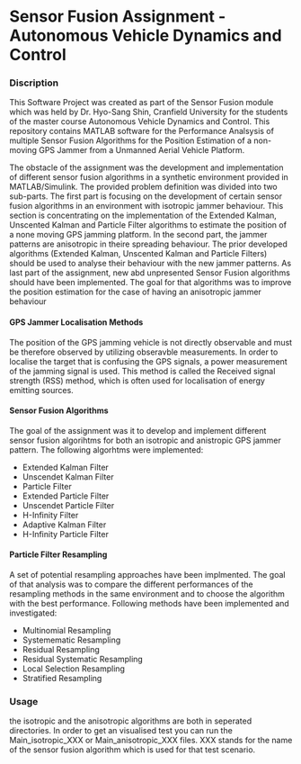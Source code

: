 # Sensor Fusion Assignment - Autonomous Vehicle Dynamics and Control


### Discription
This Software Project was created as part of the Sensor Fusion module which was held by Dr. Hyo-Sang Shin, Cranfield University for the students of the master course Autonomous Vehicle Dynamics and Control. This repository contains MATLAB software for the Performance Analsysis of multiple Sensor Fusion Algorithms for the Position Estimation of a non-moving GPS Jammer from a Unmanned Aerial Vehicle Platform. 

The obstacle of the assignment was the development and implementation of different sensor fusion algorithms in a synthetic environment provided in MATLAB/Simulink. The provided problem definition was divided into two sub-parts. The first part is focusing on the development of certain sensor fusion algorithms in an environment with isotropic jammer behaviour. This section is concentrating on the implementation of the Extended Kalman, Unscented Kalman and Particle Filter algorithms to estimate the position of a none moving GPS jamming platform. In the second part, the jammer patterns are anisotropic in theire spreading
behaviour. The prior developed algorithms (Extended Kalman, Unscented Kalman and Particle Filters) should be used to analyse their behaviour with the new jammer patterns. As last part of the assignment, new abd unpresented Sensor Fusion algorithms should have been implemented. The goal for that algorithms was to improve the position estimation for the case of having an anisotropic jammer behaviour

#### GPS Jammer Localisation Methods

The position of the GPS jamming vehicle is not directly observable and must be therefore observed by utilizing obseravble measurements. In order to localise the target that is confusing the GPS signals, a power measurement of the jamming signal is used. This method is called the Received signal strength (RSS) method, which is often used for localisation of energy emitting sources.

#### Sensor Fusion Algorithms

The goal of the assignment was it to develop and implement different sensor fusion algorihtms for both an isotropic and anistropic GPS jammer pattern. The following algorhtms were implemented:
* Extended Kalman Filter
* Unscendet Kalman Filter
* Particle Filter
* Extended Particle Filter
* Unscendet Particle Filter
* H-Infinity Filter
* Adaptive Kalman Filter
* H-Infinity Particle Filter


#### Particle Filter Resampling

A set of potential resampling approaches have been implmented. The goal of that analysis was to compare the different performances of the resampling methods in the same environment and to choose the algorithm with the best performance. Following methods have been implemented and investigated:

* Multinomial Resampling
* Systemematic Resampling
* Residual Resampling
* Residual Systematic Resampling
* Local Selection Resampling
* Stratified Resampling 

### Usage

the isotropic and the anisotropic algorithms are both in seperated directories. In order to get an visualised test you can run the Main_isotropic_XXX or Main_anisotropic_XXX files. XXX stands for the name of the sensor fusion algorithm which is used for that test scenario.

